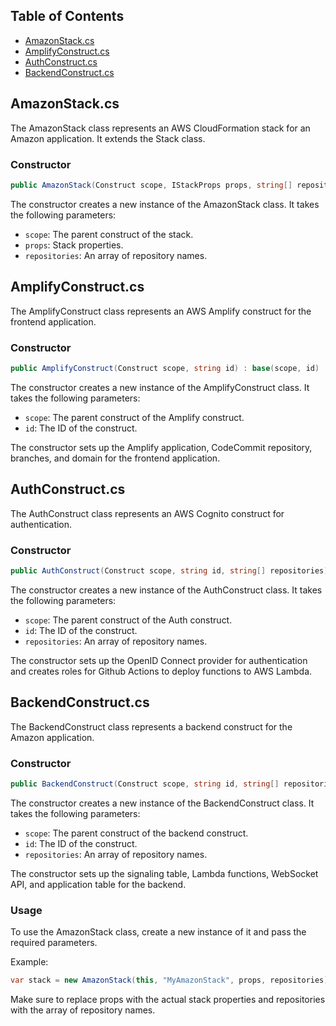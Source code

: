 ## Table of Contents

- [AmazonStack.cs](#amazonstackcs)
- [AmplifyConstruct.cs](#amplifyconstructcs)
- [AuthConstruct.cs](#authconstructcs)
- [BackendConstruct.cs](#backendconstructcs)

## AmazonStack.cs
The AmazonStack class represents an AWS CloudFormation stack for an Amazon application. It extends the Stack class.

### Constructor
```csharp
public AmazonStack(Construct scope, IStackProps props, string[] repositories) : base(scope, "Flyingdarts-Stack", props)
```

The constructor creates a new instance of the AmazonStack class. It takes the following parameters:

- `scope`: The parent construct of the stack.
- `props`: Stack properties.
- `repositories`: An array of repository names.

## AmplifyConstruct.cs
The AmplifyConstruct class represents an AWS Amplify construct for the frontend application.

### Constructor
```csharp
public AmplifyConstruct(Construct scope, string id) : base(scope, id)
```
The constructor creates a new instance of the AmplifyConstruct class. It takes the following parameters:

- `scope`: The parent construct of the Amplify construct.
- `id`: The ID of the construct.

The constructor sets up the Amplify application, CodeCommit repository, branches, and domain for the frontend application.

## AuthConstruct.cs
The AuthConstruct class represents an AWS Cognito construct for authentication.

### Constructor
```csharp
public AuthConstruct(Construct scope, string id, string[] repositories) : base(scope, id)
```
The constructor creates a new instance of the AuthConstruct class. It takes the following parameters:

- `scope`: The parent construct of the Auth construct.
- `id`: The ID of the construct.
- `repositories`: An array of repository names.

The constructor sets up the OpenID Connect provider for authentication and creates roles for Github Actions to deploy functions to AWS Lambda.

## BackendConstruct.cs
The BackendConstruct class represents a backend construct for the Amazon application.

### Constructor
```csharp
public BackendConstruct(Construct scope, string id, string[] repositories) : base(scope, id)
```
The constructor creates a new instance of the BackendConstruct class. It takes the following parameters:

- `scope`: The parent construct of the backend construct.
- `id`: The ID of the construct.
- `repositories`: An array of repository names.

The constructor sets up the signaling table, Lambda functions, WebSocket API, and application table for the backend.

### Usage
To use the AmazonStack class, create a new instance of it and pass the required parameters.

Example:

```csharp
var stack = new AmazonStack(this, "MyAmazonStack", props, repositories);
```

Make sure to replace props with the actual stack properties and repositories with the array of repository names.